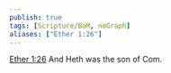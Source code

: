 ```yaml
---
publish: true
tags: [Scripture/BoM, noGraph]
aliases: ["Ether 1:26"]
---
```

[Ether 1:26](https://churchofjesuschrist.org/study/scriptures/bofm/ether/1?lang=eng&id=p26#p26) And Heth was the son of Com.
